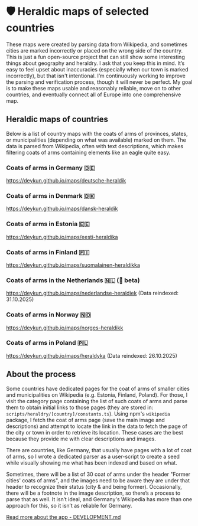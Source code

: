 # 🛡️ Heraldic maps of selected countries

These maps were created by parsing data from Wikipedia, and sometimes cities are marked incorrectly or placed on the wrong side of the country. This is just a fun open-source project that can still show some interesting things about geography and heraldry. I ask that you keep this in mind. It’s easy to feel upset about inaccuracies (especially when our town is marked incorrectly), but that isn't intentional. I’m continuously working to improve the parsing and verification process, though it will never be perfect. My goal is to make these maps usable and reasonably reliable, move on to other countries, and eventually connect all of Europe into one comprehensive map.

## Heraldic maps of countries
Below is a list of country maps with the coats of arms of provinces, states, or municipalities (depending on what was available) marked on them. The data is parsed from Wikipedia, often with text descriptions, which makes filtering coats of arms containing elements like an eagle quite easy.

### Coats of arms in Germany 🇩🇪
https://deykun.github.io/maps/deutsche-heraldik

### Coats of arms in Denmark 🇩🇰
https://deykun.github.io/maps/dansk-heraldik

### Coats of arms in Estonia 🇪🇪
https://deykun.github.io/maps/eesti-heraldika

### Coats of arms in Finland 🇫🇮
https://deykun.github.io/maps/suomalainen-heraldikka

### Coats of arms in the Netherlands 🇳🇱 (🧪 beta)
https://deykun.github.io/maps/nederlandse-heraldiek (Data reindexed: 31.10.2025)

### Coats of arms in Norway 🇳🇴
https://deykun.github.io/maps/norges-heraldikk

### Coats of arms in Poland 🇵🇱
https://deykun.github.io/maps/heraldyka (Data reindexed: 26.10.2025)

## About the process
Some countries have dedicated pages for the coat of arms of smaller cities and municipalities on Wikipedia (e.g. Estonia, Finland, Poland). For those, I visit the category page containing the list of such coats of arms and parse them to obtain initial links to those pages (they are stored in: `scripts/heraldry/[country]/constants.ts`). Using npm's `wikipedia` package, I fetch the coat of arms page (save the main image and descriptions) and attempt to locate the link in the data to fetch the page of the city or town in order to retrieve its location. These cases are the best because they provide me with clear descriptions and images.

There are countries, like Germany, that usually have pages with a lot of coat of arms, so I wrote a dedicated parser as a user-script to create a seed while visually showing me what has been indexed and based on what.

Sometimes, there will be a list of 30 coat of arms under the header "Former cities' coats of arms", and the images need to be aware they are under that header to recognize their status (city & and being former). Occasionally, there will be a footnote in the image description, so there’s a process to parse that as well. It isn’t ideal, and Germany's Wikipedia has more than one approach for this, so it isn’t as reliable for Germany.

[Read more about the app - DEVELOPMENT.md](docs/DEVELOPMENT.md)